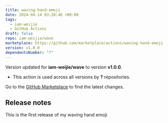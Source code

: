 ```yaml
---
title: waving-hand-emoji
date: 2024-04-14 03:28:46 +00:00
tags:
  - iam-weijie
  - GitHub Actions
draft: false
repo: iam-weijie/wave
marketplace: https://github.com/marketplace/actions/waving-hand-emoji
version: v1.0.0
dependentsNumber: "?"
---
```



Version updated for **iam-weijie/wave** to version **v1.0.0**.
- This action is used across all versions by **?** repositories.

Go to the [GitHub Marketplace](https://github.com/marketplace/actions/waving-hand-emoji) to find the latest changes.

## Release notes

This is the first release of my waving hand emoji
